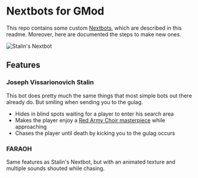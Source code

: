 # Nextbots for GMod

This repo contains some custom [Nextbots](https://wiki.facepunch.com/gmod/NextBot_NPC_Creation), which are described in this readme.
Moreover, here are documented the steps to make new ones.

![Stalin's Nextbot](https://i.giphy.com/media/TfrRHDgovbCqiQZfWk/giphy.webp)

## Features

### Joseph Vissarionovich Stalin

This bot does pretty much the same things that most simple bots out there already do.
But smiling when sending you to the gulag.

  * Hides in blind spots waiting for a player to enter his search area
  * Makes the player enjoy a [Red Army Choir masterpiece](https://www.youtube.com/watch?v=zgKazTrhXmI) while approaching
  * Chases the player until death by kicking you to the gulag occurs

### FARAOH

Same features as Stalin's Nextbot, but with an animated texture and multiple sounds shouted while chasing.
